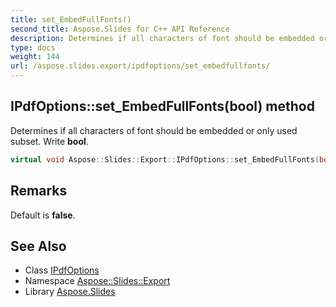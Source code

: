 ```yaml
---
title: set_EmbedFullFonts()
second_title: Aspose.Slides for C++ API Reference
description: Determines if all characters of font should be embedded or only used subset. Write bool.
type: docs
weight: 144
url: /aspose.slides.export/ipdfoptions/set_embedfullfonts/
---
```

## IPdfOptions::set_EmbedFullFonts(bool) method


Determines if all characters of font should be embedded or only used subset. Write **bool**.

```cpp
virtual void Aspose::Slides::Export::IPdfOptions::set_EmbedFullFonts(bool value)=0
```

## Remarks


Default is **false**. 
## See Also

* Class [IPdfOptions](../)
* Namespace [Aspose::Slides::Export](../../)
* Library [Aspose.Slides](../../../)